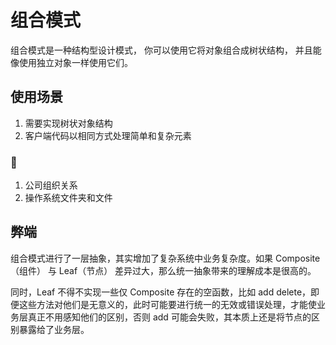 # 组合模式

组合模式是一种结构型设计模式， 你可以使用它将对象组合成树状结构， 并且能像使用独立对象一样使用它们。

## 使用场景

1. 需要实现树状对象结构
2. 客户端代码以相同方式处理简单和复杂元素

### 🌰

1. 公司组织关系
2. 操作系统文件夹和文件

## 弊端

组合模式进行了一层抽象，其实增加了复杂系统中业务复杂度。如果 Composite（组件） 与 Leaf（节点） 差异过大，那么统一抽象带来的理解成本是很高的。

同时，Leaf 不得不实现一些仅 Composite 存在的空函数，比如 add delete，即便这些方法对他们是无意义的，此时可能要进行统一的无效或错误处理，才能使业务层真正不用感知他们的区别，否则 add 可能会失败，其本质上还是将节点的区别暴露给了业务层。
